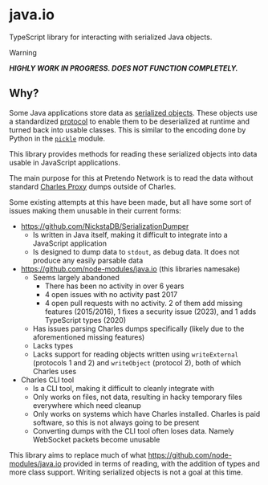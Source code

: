 # java.io

TypeScript library for interacting with serialized Java objects.

> [!WARNING]
> ***HIGHLY WORK IN PROGRESS. DOES NOT FUNCTION COMPLETELY.***

## Why?

Some Java applications store data as [serialized objects](https://docs.oracle.com/en/java/javase/11/docs/specs/serialization). These objects use a standardized [protocol](https://docs.oracle.com/javase/6/docs/platform/serialization/spec/protocol.html) to enable them to be deserialized at runtime and turned back into usable classes. This is similar to the encoding done by Python in the [`pickle`](https://docs.python.org/3/library/pickle.html) module.

This library provides methods for reading these serialized objects into data usable in JavaScript applications.

The main purpose for this at Pretendo Network is to read the data without standard [Charles Proxy](https://charlesproxy.com) dumps outside of Charles.

Some existing attempts at this have been made, but all have some sort of issues making them unusable in their current forms:

- https://github.com/NickstaDB/SerializationDumper
  - Is written in Java itself, making it difficult to integrate into a JavaScript application
  - Is designed to dump data to `stdout`, as debug data. It does not produce any easily parsable data
- https://github.com/node-modules/java.io (this libraries namesake)
  - Seems largely abandoned
    - There has been no activity in over 6 years
    - 4 open issues with no activity past 2017
    - 4 open pull requests with no activity. 2 of them add missing features (2015/2016), 1 fixes a security issue (2023), and 1 adds TypeScript types (2020)
  - Has issues parsing Charles dumps specifically (likely due to the aforementioned missing features)
  - Lacks types
  - Lacks support for reading objects written using `writeExternal` (protocols 1 and 2) and `writeObject` (protocol 2), both of which Charles uses
- Charles CLI tool
  - Is a CLI tool, making it difficult to cleanly integrate with
  - Only works on files, not data, resulting in hacky temporary files everywhere which need cleanup
  - Only works on systems which have Charles installed. Charles is paid software, so this is not always going to be present
  - Converting dumps with the CLI tool often loses data. Namely WebSocket packets become unusable

This library aims to replace much of what https://github.com/node-modules/java.io provided in terms of reading, with the addition of types and more class support. Writing serialized objects is not a goal at this time.